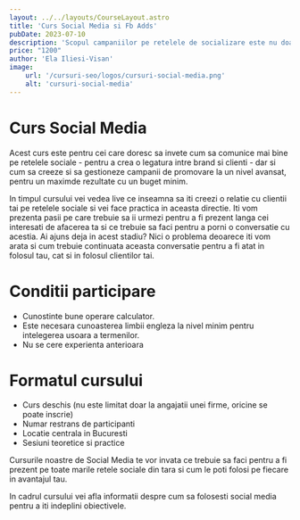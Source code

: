```yaml
---
layout: ../../layouts/CourseLayout.astro
title: 'Curs Social Media si Fb Adds'
pubDate: 2023-07-10
description: 'Scopul campaniilor pe retelele de socializare este nu doar de a convinge oamenii sa vorbeasca despre ceea ce oferi, ci si cresterea popularitatii brandului, a numarului de clienti, fidelizarea acestora si indirect o pozitionare mai buna in rezultatele Google.'
price: "1200"
author: 'Ela Iliesi-Visan'
image:
    url: '/cursuri-seo/logos/cursuri-social-media.png'
    alt: 'cursuri-social-media'
---
```


# Curs Social Media
Acest curs este pentru cei care doresc sa invete cum sa comunice mai bine pe retelele sociale - pentru a crea o legatura intre brand si clienti - dar si cum sa creeze si sa gestioneze campanii de promovare la un nivel avansat, pentru un maximde rezultate cu un buget minim.

In timpul cursului vei vedea live ce inseamna sa iti creezi o relatie cu clientii tai pe retelele sociale si vei face practica in aceasta directie. Iti vom prezenta pasii pe care trebuie sa ii urmezi pentru a fi prezent langa cei interesati de afacerea ta si ce trebuie sa faci pentru a porni o conversatie cu acestia. Ai ajuns deja in acest stadiu? Nici o problema deoarece iti vom arata si cum trebuie continuata aceasta conversatie pentru a fi atat in folosul tau, cat si in folosul clientilor tai.

# Conditii participare
- Cunostinte bune operare calculator.
- Este necesara cunoasterea limbii engleza la nivel minim pentru intelegerea usoara a termenilor.
- Nu se cere experienta anterioara 

# Formatul cursului
- Curs deschis (nu este limitat doar la angajatii unei firme, oricine se poate inscrie)
- Numar restrans de participanti
- Locatie centrala in Bucuresti
- Sesiuni teoretice si practice

Cursurile noastre de Social Media te vor invata ce trebuie sa faci pentru a fi prezent pe toate marile retele sociale din tara si cum le poti folosi pe fiecare in avantajul tau.

In cadrul cursului vei afla informatii despre cum sa folosesti social media pentru a iti indeplini obiectivele.